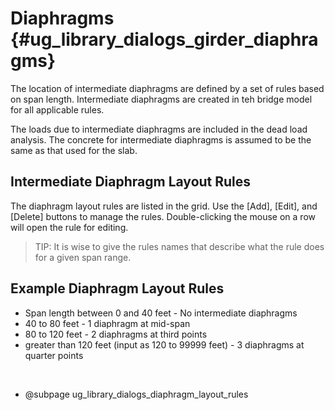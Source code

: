 Diaphragms {#ug_library_dialogs_girder_diaphragms}
==============================================
The location of intermediate diaphragms are defined by a set of rules based on span length. Intermediate diaphragms are created in teh bridge model for all applicable rules.

The loads due to intermediate diaphragms are included in the dead load analysis. The concrete for intermediate diaphragms is assumed to be the same as that used for the slab.

Intermediate Diaphragm Layout Rules
-----------------------------------
The diaphragm layout rules are listed in the grid. Use the [Add], [Edit], and [Delete] buttons to manage the rules. Double-clicking the mouse on a row will open the rule for editing. 

> TIP: It is wise to give the rules names that describe what the rule does for a given span range.


Example Diaphragm Layout Rules
------------------------------
* Span length between 0 and 40 feet - No intermediate diaphragms
* 40 to 80 feet - 1 diaphragm at mid-span
* 80 to 120 feet - 2 diaphragms at third points
* greater than 120 feet (input as 120 to 99999 feet) - 3 diaphragms at quarter points

<br>

* @subpage ug_library_dialogs_diaphragm_layout_rules

